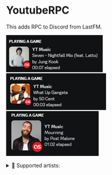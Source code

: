 # YoutubeRPC
This adds RPC to Discord from LastFM.


![eg1](assets/eg1.png)<br />
![eg2](assets/eg2.png)<br />
![eg3](assets/eg3.png)<br />

<details>
<summary>💽 Supported artists:</summary>

Top 300: https://kworb.net/itunes/
<ul>
<li>Taylor Swift</li>
<li>Travis Scott</li>
<li>The Weeknd</li>
<li>Bad Bunny</li>
<li>NewJeans</li>
<li>Post Malone</li>
<li>Peso Pluma</li>
<li>Dua Lipa</li>
<li>Feid</li>
<li>Billie Eilish</li>
<li>KAROL G</li>
<li>Drake</li>
<li>Ed Sheeran</li>
<li>Miley Cyrus</li>
<li>Jung Kook</li>
<li>Metro Boomin</li>
<li>Harry Styles</li>
<li>Lana Del Rey</li>
<li>Rema</li>
<li>Myke Towers</li>
<li>Dave</li>
<li>Gunna</li>
<li>SZA</li>
<li>Ninho</li>
<li>Coldplay</li>
<li>Grupo Frontera</li>
<li>Olivia Rodrigo</li>
<li>Quevedo</li>
<li>Latto</li>
<li>Nicki Minaj</li>
<li>Adele</li>
<li>Central Cee</li>
<li>Imagine Dragons</li>
<li>Rauw Alejandro</li>
<li>Burna Boy</li>
<li>David Guetta</li>
<li>Ice Spice</li>
<li>Morgan Wallen</li>
<li>BeyoncÃ©</li>
<li>Aqua</li>
<li>Pritam</li>
<li>Asake</li>
<li>Peggy Gou</li>
<li>Luke Combs</li>
<li>Eladio CarriÃ³n</li>
<li>Bizarrap</li>
<li>Tainy</li>
<li>David Kushner</li>
<li>Arijit Singh</li>
<li>Kanye West</li>
<li>Manuel Turizo</li>
<li>Carin Leon</li>
<li>ROSALÃA</li>
<li>Mora</li>
<li>Calvin Harris</li>
<li>BLACKPINK</li>
<li>Ayra Starr</li>
<li>21 Savage</li>
<li>Davido</li>
<li>Lewis Capaldi</li>
<li>Eminem</li>
<li>Shakira</li>
<li>Arctic Monkeys</li>
<li>TiÃ«sto</li>
<li>Bruno Mars</li>
<li>Jain</li>
<li>Playboi Carti</li>
<li>Junior H</li>
<li>Jhayco</li>
<li>Byron Messia</li>
<li>Anuel AA</li>
<li>å¨æ°ä¼¦</li>
<li>Fuerza Regida</li>
<li>Young Miko</li>
<li>Lil Durk</li>
<li>Loreen</li>
<li>Ke personajes</li>
<li>Amitabh Bhattacharya</li>
<li>Madonna</li>
<li>YOASOBI</li>
<li>Doja Cat</li>
<li>OneRepublic</li>
<li>Valiant</li>
<li>Maria Becerra</li>
<li>Grupo Firme</li>
<li>Omah Lay</li>
<li>Ozuna</li>
<li>BTS</li>
<li>Gazo</li>
<li>Justin Bieber</li>
<li>Future</li>
<li>J. Cole</li>
<li>Natanael Cano</li>
<li>P!nk</li>
<li>Jul</li>
<li>Semicenk</li>
<li>Anne-Marie</li>
<li>Yng Lvcas</li>
<li>Mrs. Green Apple</li>
<li>Big One</li>
<li>Anirudh Ravichander</li>
<li>Rihanna</li>
<li>Lady Gaga</li>
<li>One Direction</li>
<li>Sam Smith</li>
<li>Yandel</li>
<li>Selena Gomez</li>
<li>Libianca</li>
<li>Shreya Ghoshal</li>
<li>Chris Brown</li>
<li>Bebe Rexha</li>
<li>Kendrick Lamar</li>
<li>JEON SOMI</li>
<li>Apache 207</li>
<li>Zhang Zhe Han</li>
<li>(G)I-DLE</li>
<li>Zach Bryan</li>
<li>Luis Miguel</li>
<li>J Hus</li>
<li>Eslabon Armado</li>
<li>Duki</li>
<li>Ariana Grande</li>
<li>Agust D</li>
<li>Tom Odell</li>
<li>TREASURE</li>
<li>Charlie Puth</li>
<li>Morad</li>
<li>Shubh</li>
<li>FIFTY FIFTY</li>
<li>SDM</li>
<li>Elton John</li>
<li>Emilia</li>
<li>ANNA ASTI</li>
<li>Jimin</li>
<li>Yahritza Y Su Esencia</li>
<li>Fleetwood Mac</li>
<li>Ludwig GÃ¶ransson</li>
<li>LE SSERAFIM</li>
<li>Soolking</li>
<li>Daft Punk</li>
<li>Frank Ocean</li>
<li>Bad Gyal</li>
<li>Rammstein</li>
<li>LINKIN PARK</li>
<li>Mabel Matiz</li>
<li>Jay Wheeler</li>
<li>Purple Disco Machine</li>
<li>MC Kevin O Chris</li>
<li>Lil Uzi Vert</li>
<li>MACAN</li>
<li>Miyagi</li>
<li>Romeo Santos</li>
<li>Sfera Ebbasta</li>
<li>DYSTINCT</li>
<li>Coi Leray</li>
<li>Ryan Gosling</li>
<li>ITZY</li>
<li>MÃ¥neskin</li>
<li>Morat</li>
<li>Young Thug</li>
<li>BM</li>
<li>Lost Frequencies</li>
<li>Don Omar</li>
<li>Marshmello</li>
<li>Tiakola</li>
<li>TINI</li>
<li>Azahriah</li>
<li>ArcÃ¡ngel</li>
<li>Sia</li>
<li>Geolier</li>
<li>LIT killah</li>
<li>James Arthur</li>
<li>Stray Kids</li>
<li>IVE</li>
<li>Werenoi</li>
<li>å¨æ°å«</li>
<li>Saiko</li>
<li>Ana Castela</li>
<li>Daddy Yankee</li>
<li>Nicki Nicole</li>
<li>Rels B</li>
<li>Brray</li>
<li>Charli XCX</li>
<li>SinÃ©ad O'Connor</li>
<li>Veigh</li>
<li>Katy Perry</li>
<li>The Kolors</li>
<li>Lil Baby</li>
<li>DENNIS</li>
<li>RAF Camora</li>
<li>Devito</li>
<li>Guilherme</li>
<li>Sachin-Jigar</li>
<li>The Neighbourhood</li>
<li>Damso</li>
<li>Tiago PZK</li>
<li>Lazza</li>
<li>Tedua</li>
<li>DJ Maphorisa</li>
<li>The Kid LAROI</li>
<li>Ahmed Saad</li>
<li>Fally Ipupa</li>
<li>Maluma</li>
<li>Mahalini</li>
<li>Depeche Mode</li>
<li>Plan B</li>
<li>Pinguini Tattici Nucleari</li>
<li>Tyler ICU</li>
<li>FMK</li>
<li>Motive</li>
<li>Ryan Castro</li>
<li>Jere Klein</li>
<li>Kali Uchis</li>
<li>kizaru</li>
<li>Sabrina Carpenter</li>
<li>Ellie Goulding</li>
<li>Baby Lullaby Academy</li>
<li>Rylo Rodriguez</li>
<li>J Balvin</li>
<li>Ski Aggu</li>
<li>NCT DREAM</li>
<li>RAYE</li>
<li>Heuss L'enfoirÃ©</li>
<li>ZÃ© Neto</li>
<li>Cristiano</li>
<li>AP Dhillon</li>
<li>Noah Kahan</li>
<li>Kizz Daniel</li>
<li>Troye Sivan</li>
<li>SEVENTEEN</li>
<li>Lin-Manuel Miranda</li>
<li>Pitbull</li>
<li>Alfredo Olivas</li>
<li>Pop Smoke</li>
<li>A.R. Rahman</li>
<li>Bibi Babydoll</li>
<li>Lizzo</li>
<li>Blur</li>
<li>Adekunle Gold</li>
<li>Glass Animals</li>
<li>Kabza De Small</li>
<li>back number</li>
<li>UZI</li>
<li>Diamond Platnumz</li>
<li>Bob Marley</li>
<li>Gabito Ballesteros</li>
<li>A.V.G</li>
<li>Daniel Caesar</li>
<li>Shiva</li>
<li>aespa</li>
<li>El Jordan 23</li>
<li>Cian Ducrot</li>
<li>Jala Brat</li>
<li>AYLIVA</li>
<li>Lil Tjay</li>
<li>Kungs</li>
<li>MC å¼µå¤©è³¦</li>
<li>Maroon 5</li>
<li>Drillionaire</li>
<li>Sebastian Yatra</li>
<li>Tears for Fears</li>
<li>50 Cent</li>
<li>Madan Mohan</li>
<li>Annalisa</li>
<li>Ruger</li>
<li>THE BOYZ</li>
<li>Ella Henderson</li>
<li>Sech</li>
<li>Summer Walker</li>
<li>Stephen Sanchez</li>
<li>JAEHYUN</li>
<li>Henrique & Juliano</li>
<li>BLOK3</li>
<li>Desh</li>
<li>Sezen Aksu</li>
<li>Lvbel C5</li>
<li>JISOO</li>
<li>VAUNDY</li>
<li>Kylie Minogue</li>
<li>Michael Jackson</li>
<li>Alan Walker</li>
<li>Percy</li>
<li>Pink Floyd</li>
<li>Tulus</li>
<li>Calin</li>
<li>Kenshi Yonezu</li>
<li>Shilpa Rao</li>
<li>Peter Bjorn and John</li>
<li>JVKE</li>
<li>Florence + the Machine</li>
<li>Cigarettes After Sex</li>
<li>Hozier</li>
<li>De Mthuda</li>
<li>Freeze Corleone</li>
<li>SCH</li>
<li>Vance Joy</li>
<li>Benj Pasek</li>
<li>Swae Lee</li>
<li>Manu Chao</li>
<li>Jay Chou</li>
</ul>
</details>
